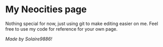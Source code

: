 # My Neocities page

Nothing special for now, just using git to make editing easier on me.
Feel free to use my code for reference for your own page.

*Made by Solaire9886!*